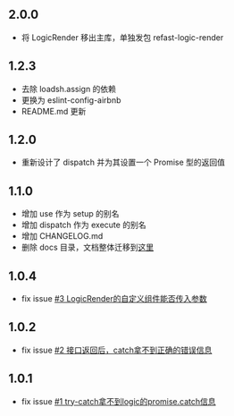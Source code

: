 ## 2.0.0
- 将 LogicRender 移出主库，单独发包 refast-logic-render
## 1.2.3
- 去除 loadsh.assign 的依赖
- 更换为 eslint-config-airbnb
- README.md 更新

## 1.2.0
- 重新设计了 dispatch 并为其设置一个 Promise 型的返回值

## 1.1.0
- 增加 use 作为 setup 的别名
- 增加 dispatch 作为 execute 的别名
- 增加 CHANGELOG.md
- 删除 docs 目录，文档整体迁移到[这里](https://recore.github.io/refast-docs/)

## 1.0.4
- fix issue [#3 LogicRender的自定义组件能否传入参数](https://github.com/recore/refast/issues/3)

## 1.0.2
- fix issue [#2 接口返回后，catch拿不到正确的错误信息](https://github.com/recore/refast/issues/2)

## 1.0.1
- fix issue [#1 try-catch拿不到logic的promise.catch信息](https://github.com/recore/refast/issues/1)
